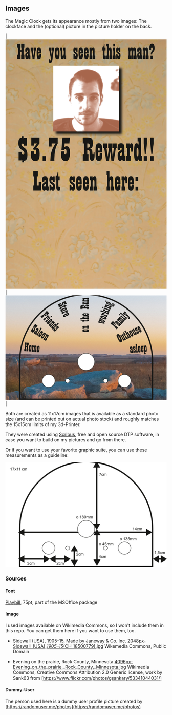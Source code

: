 ## Images

The Magic Clock gets its appearance mostly from two images: The clockface and the (optional) picture in the picture holder on the back.

| ![Backdrop 1](Backdrops-Seite001.png) | ![Backdrop 2](Backdrops-Seite002.png) |

Both are created as 11x17cm images that is available as a standard photo size (and can be printed out on actual photo stock) and roughly matches the 15x15cm limits of my 3d-Printer.

They were created using [Scribus](https://www.scribus.net/), free and open source DTP software, in case you want to build on my pictures and go from there.

Or if you want to use your favorite graphic suite, you can use these measurements as a guideline:

![Measurements](Backdrops_measurements.png)

### Sources

#### Font
[Playbill](https://learn.microsoft.com/de-at/typography/font-list/playbill), 75pt, part of the MSOffice package

#### Image

I used images available on Wikimedia Commons, so I won't include them in this repo. You can get them here if you want to use them, too.

* Sidewall (USA), 1905–15, Made by Janeway & Co. Inc. [2048px-Sidewall_(USA),_1905–15_(CH_18500779).jpg](https://commons.wikimedia.org/wiki/File:Sidewall_(USA),_1905%E2%80%9315_(CH_18500779).jpg) Wikemedia Commons, Public Domain

* Evening on the prairie, Rock County, Minnesota [4096px-Evening_on_the_prairie,_Rock_County,_Minnesota.jpg](https://commons.wikimedia.org/wiki/File:Evening_on_the_prairie,_Rock_County,_Minnesota.jpg) Wikimedia Commons, Creative Commons Attribution 2.0 Generic license, work by Sank63 from [https://www.flickr.com/photos/gsankary/53341044031/]

#### Dummy-User
The person used here is a dummy user profile picture created by [https://randomuser.me/photos](https://randomuser.me/photos)
